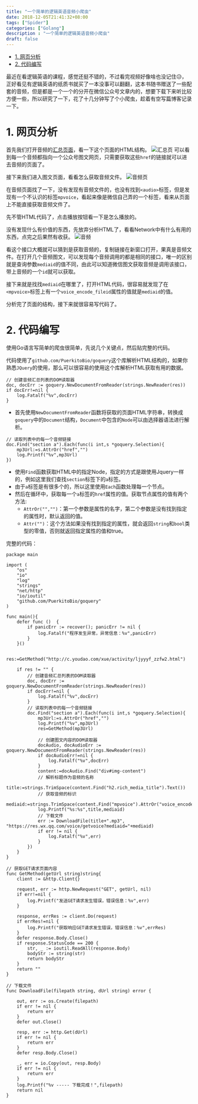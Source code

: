 ```yaml
---
title: "一个简单的逻辑英语音频小爬虫"
date: 2018-12-05T21:41:32+08:00
tags: ["Spider"]
categories: ["Golang"]
description : "一个简单的逻辑英语音频小爬虫"
draft: false
---
```

<!-- TOC -->

- [1. 网页分析](#1-%E7%BD%91%E9%A1%B5%E5%88%86%E6%9E%90)
- [2. 代码编写](#2-%E4%BB%A3%E7%A0%81%E7%BC%96%E5%86%99)

<!-- /TOC -->

最近在看逻辑英语的课程，感觉还挺不错的，不过看完视频好像啥也没记住😥，正好看见有逻辑英语的纸质书就买了一本没事可以翻翻，这本书随书赠送了一些配套的音频，但是都是一个一个的分开在微信公众号文章内的，想要下载下来听比较方便一些，所以研究了一下，花了十几分钟写了个小爬虫，趁着有空写篇博客记录一下。

# 1. 网页分析

首先我们打开音频的[汇总页面](http://c.youdao.com/xue/activity/ljyyyf_zzfw2.html)，看一下这个页面的HTML结构。
![汇总页](/image/Snipaste_2018-12-05_21-55-28.png)
可以看到每一个音频都指向一个公众号图文网页，只需要获取这些`href`的链接就可以进去音频的页面了。

接下来我们进入图文页面，看看怎么获取音频文件。
![音频页](/image/Snipaste_2018-12-05_21-58-19.png)

在音频页面找了一下，没有发现有音频文件的，也没有找到`<audio>`标签，但是发现有一个不认识的标签`mpvoice`，看起来像是微信自己弄的一个标签，看来从页面上不能直接获取音频文件了。

先不管HTML代码了，点击播放按钮看一下是怎么播放的。

没有发现什么有价值的东西，先放弃分析HTML了，看看Network中有什么有用的东西，点完之后果然有收获。
![音频](/image/Snipaste_2018-12-05_22-05-54.png)

看这个接口大概就可以猜到是获取音频的，复制链接在新窗口打开，果真是音频文件。在打开几个音频图文，可以发现每个音频调用的都是相同的接口，唯一的区别就是查询参数`mediaid`的值不同，由此可以知道微信图文获取音频是调用该接口，带上音频的一个`id`就可以获取。  

接下来就是找找`mediaid`在哪里了，打开HTML代码，很容易就发现了在`<mpvoice>`标签上有一个`voice_encode_fileid`属性的值就是`mediaid`的值。

分析完了页面的结构，接下来就很容易写代码了。

# 2. 代码编写

使用Go语言写简单的爬虫很简单，先说几个关键点，然后贴完整的代码。

代码使用了`github.com/PuerkitoBio/goquery`这个库解析HTML结构的，如果你熟悉`JQuery`的使用，那么可以很容易的使用这个库解析HTML获取有用的数据。

```golang
// 创建音频汇总列表的DOM读取器
doc, docErr := goquery.NewDocumentFromReader(strings.NewReader(res))
if docErr!=nil {
    log.Fatalf("%v",docErr)
}
```

- 首先使用`NewDocumentFromReader`函数将获取的页面HTML字符串，转换成`goquery`中的`Document`结构，`Document`中包含的`Node`可以由选择器语法进行解析。

```golang
// 读取列表中的每一个音频链接
doc.Find("section a").Each(func(i int,s *goquery.Selection){
    mp3Url:=s.AttrOr("href","")
    log.Printf("%v",mp3Url)
})
```

- 使用`Find`函数获取HTML中的指定Node，指定的方式是跟使用Jquery一样的，例如这里我们查找`section`标签下的`a`标签。
- 由于`a`标签是有很多个的，所以这里使用`Each`函数处理每一个节点。
- 然后在循环中，获取每一个`a`标签的`href`属性的值。获取节点属性的值有两个方法:
    - `AttrOr("","")`：第一个参数是属性的名字，第二个参数是没有找到指定的属性时，默认返回的值。
    - `Attr("")`：这个方法如果没有找到指定的属性，就会返回`string`和`bool`类型的零值，否则就返回指定属性的值和true。

完整的代码：

```golang
package main

import (
	"os"
	"io"
	"log"
	"strings"
	"net/http"
	"io/ioutil"
	"github.com/PuerkitoBio/goquery"
)

func main(){
	defer func ()  {
		if panicErr := recover(); panicErr != nil {
			log.Fatalf("程序发生异常，异常信息：%v",panicErr)
		}
	}()

	res:=GetMethod("http://c.youdao.com/xue/activity/ljyyyf_zzfw2.html")

	if res != "" {
		// 创建音频汇总列表的DOM读取器
		doc, docErr := goquery.NewDocumentFromReader(strings.NewReader(res))
		if docErr!=nil {
			log.Fatalf("%v",docErr)
		}
		// 读取列表中的每一个音频链接
		doc.Find("section a").Each(func(i int,s *goquery.Selection){
			mp3Url:=s.AttrOr("href","")
			log.Printf("%v",mp3Url)
			res=GetMethod(mp3Url)

			// 创建图文内容的DOM读取器
			docAudio, docAudioErr := goquery.NewDocumentFromReader(strings.NewReader(res))
			if docAudioErr!=nil {
				log.Fatalf("%v",docErr)
			}
			content:=docAudio.Find("div#img-content")
			// 解析标题作为音频的名称
			title:=strings.TrimSpace(content.Find("h2.rich_media_title").Text())
			// 获取音频的标识
			mediaid:=strings.TrimSpace(content.Find("mpvoice").AttrOr("voice_encode_fileid",""))
			log.Printf("%s:%s",title,mediaid)
			// 下载文件
			err := DownloadFile(title+".mp3", "https://res.wx.qq.com/voice/getvoice?mediaid="+mediaid)
			if err != nil {
				log.Fatalf("%v",err)
			}
		})
	}
}

// 获取GET请求页面内容
func GetMethod(getUrl string)string{
	client := &http.Client{}

	request, err := http.NewRequest("GET", getUrl, nil)
	if err!=nil {
		log.Printf("发送GET请求发生错误，错误信息：%v",err)
	}

	response, errRes := client.Do(request)
	if errRes!=nil {
		log.Printf("获取响应GET请求发生错误，错误信息：%v",errRes)
	}
	defer response.Body.Close()
	if response.StatusCode == 200 {
		str, _ := ioutil.ReadAll(response.Body)
		bodyStr := string(str)
		return bodyStr
	}
	return ""
}

// 下载文件
func DownloadFile(filepath string, dUrl string) error {

	out, err := os.Create(filepath)
	if err != nil {
		return err
	}
	defer out.Close()

	resp, err := http.Get(dUrl)
	if err != nil {
		return err
	}
	defer resp.Body.Close()

	_, err = io.Copy(out, resp.Body)
	if err != nil {
		return err
	}
	log.Printf("%v ----- 下载完成！",filepath)
	return nil
}
```